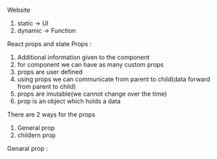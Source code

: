 Website
1. static -> UI
2. dynamic -> Function


React props and state
Props :
1. Additional information given to the component
2. for component we can have as many custom props 
3. props are user defined
4. using props we can communicate from parent to child(data forward from parent to child)
5. props are imutable(we cannot change over the time)
6. prop is an object which holds a data


There are 2 ways for the props
1. General prop
2. childern prop


Genaral prop : 
<ImageComponent src="path" width="" height="" alt="">








